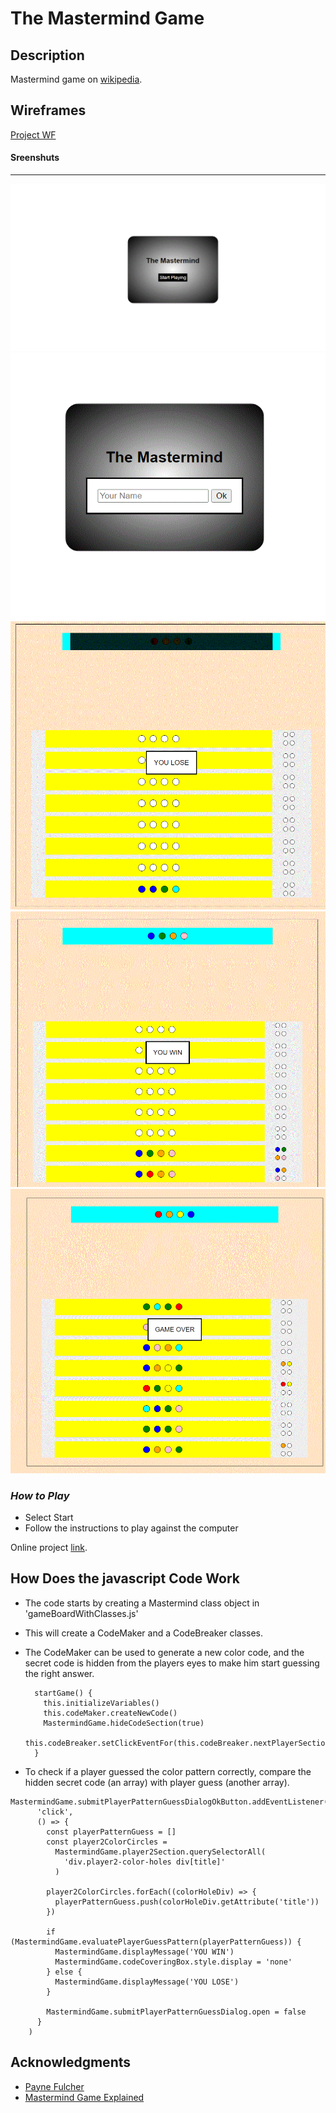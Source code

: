 # **The Mastermind Game**

## Description

Mastermind game on [wikipedia](<https://en.wikipedia.org/wiki/Mastermind_(board_game)>).

## Wireframes

[Project WF](https://drive.google.com/file/d/1yfIKqCnkdzodZbOoAWQlaVri5tLzqK2P/view)

#### Sreenshuts

---

![My Image](screenshuts/Mastermind-browse.gif)
![My Image](screenshuts/MastermindTypeYourName.gif)
![My Image](screenshuts/YouLose.gif)
![My Image](screenshuts/PlayerWins.gif)
![My Image](screenshuts/GameOver.gif)

### _How to Play_

- Select Start
- Follow the instructions to play against the computer

Online project [link](http://amir-mayyad.surge.sh).

## How Does the javascript Code Work

- The code starts by creating a Mastermind class object in 'gameBoardWithClasses.js'
- This will create a CodeMaker and a CodeBreaker classes.
- The CodeMaker can be used to generate a new color code, and the secret code is hidden from the players eyes to make him start
  guessing the right answer.

  ```
    startGame() {
      this.initializeVariables()
      this.codeMaker.createNewCode()
      MastermindGame.hideCodeSection(true)
      this.codeBreaker.setClickEventFor(this.codeBreaker.nextPlayerSection)
    }
  ```

- To check if a player guessed the color pattern correctly, compare the hidden secret code (an array) with player guess (another array).

```
MastermindGame.submitPlayerPatternGuessDialogOkButton.addEventListener(
      'click',
      () => {
        const playerPatternGuess = []
        const player2ColorCircles =
          MastermindGame.player2Section.querySelectorAll(
            'div.player2-color-holes div[title]'
          )

        player2ColorCircles.forEach((colorHoleDiv) => {
          playerPatternGuess.push(colorHoleDiv.getAttribute('title'))
        })

        if (MastermindGame.evaluatePlayerGuessPattern(playerPatternGuess)) {
          MastermindGame.displayMessage('YOU WIN')
          MastermindGame.codeCoveringBox.style.display = 'none'
        } else {
          MastermindGame.displayMessage('YOU LOSE')
        }

        MastermindGame.submitPlayerPatternGuessDialog.open = false
      }
    )
```

## Acknowledgments

- [Payne Fulcher](mailto:pfulcher26@gmail.com)
- [Mastermind Game Explained](https://www.youtube.com/watch?v=Dn0iqlY5tMU&ab_channel=GatherTogetherGames)
